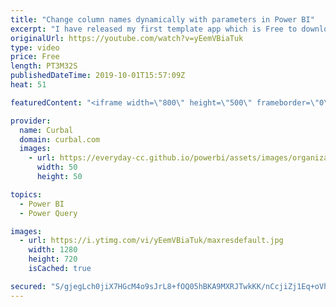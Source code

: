 ```yaml
---
title: "Change column names dynamically with parameters in Power BI"
excerpt: "I have released my first template app which is Free to download here: http://bit.ly/2othNWm and one trick I use is to change column names based on parameters given by the end user. Check this video if you want to do that to. :)  Here you can download all the pbix files: https://curbal.com/donwload-center"
originalUrl: https://youtube.com/watch?v=yEemVBiaTuk
type: video
price: Free
length: PT3M32S
publishedDateTime: 2019-10-01T15:57:09Z
heat: 51

featuredContent: "<iframe width=\"800\" height=\"500\" frameborder=\"0\" src=\"https://www.youtube.com/embed/yEemVBiaTuk\" allow=\"accelerometer; autoplay; encrypted-media; gyroscope; picture-in-picture\" allowfullscreen></iframe>"

provider:
  name: Curbal
  domain: curbal.com
  images:
    - url: https://everyday-cc.github.io/powerbi/assets/images/organizations/curbal.com-50x50.jpg
      width: 50
      height: 50

topics:
  - Power BI
  - Power Query

images:
  - url: https://i.ytimg.com/vi/yEemVBiaTuk/maxresdefault.jpg
    width: 1280
    height: 720
    isCached: true

secured: "S/gjegLch0jiX7HGcM4o9sJrL8+fOQ05hBKA9MXRJTwkKK/nCcjiZj1Eq+oVhnha1b9t+kOrR9q/MM8D+df6uIIbHs2G3oQVVlGER4HElf5oPPmYhdjZrZuGXu/ocOpjbt/u2lifmXN3oRFJkr+nJkAwg3ct60FgeasKF87noy4tUgQtjG/Ych538RNJ++NxMWR0X5kxahN0w/wgD6rPCPEFIB5HugoeKC91Vm2NMtSwXTFR2EG0MobBajGXYZpUXlka396jzJ1PnQZnshB/YawDJ7yl+sQi/FLQyW/FPmD5029qSGiCU9Uvls/+7Yn+UIBH0aiI3gjerzk3URPi9aLUl8jKxfX74Fgh5ve2zTFah+8TV+BHXLpQfGwA1tpfQdtW0zb2rOBWSEHjhA25Xa0ZydGXVJmTm8zDRxGkhyU=;zUvyHo7TaS3HyOYzF8pyag=="
---
```


